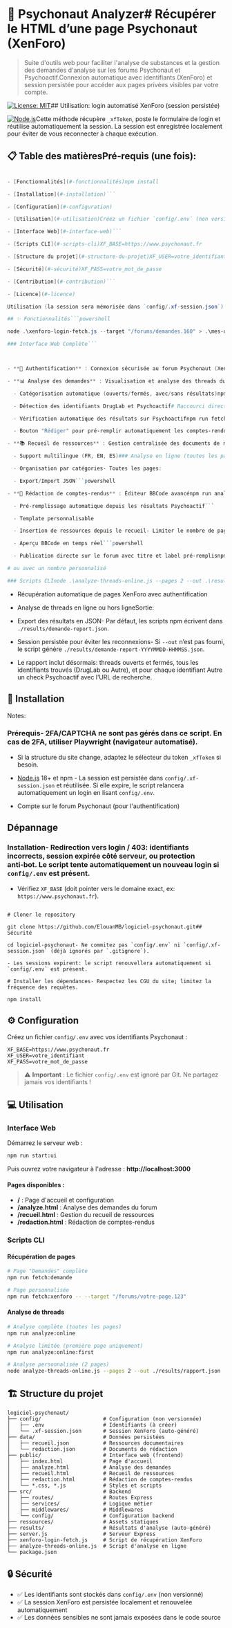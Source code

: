# 🧪 Psychonaut Analyzer# Récupérer le HTML d’une page Psychonaut (XenForo)



> Suite d'outils web pour faciliter l'analyse de substances et la gestion des demandes d'analyse sur les forums Psychonaut et Psychoactif.Connexion automatique avec identifiants (XenForo) et session persistée pour accéder aux pages privées visibles par votre compte.



[![License: MIT](https://img.shields.io/badge/License-MIT-violet.svg)](./LICENSE)## Utilisation: login automatisé XenForo (session persistée)

[![Node.js](https://img.shields.io/badge/Node.js-18+-success.svg)](https://nodejs.org/)Cette méthode récupère `_xfToken`, poste le formulaire de login et réutilise automatiquement la session. La session est enregistrée localement pour éviter de vous reconnecter à chaque exécution.



## 📋 Table des matièresPré‑requis (une fois):

```powershell

- [Fonctionnalités](#-fonctionnalités)npm install

- [Installation](#-installation)```

- [Configuration](#-configuration)

- [Utilisation](#-utilisation)Créez un fichier `config/.env` (non versionné) avec vos identifiants:

- [Interface Web](#-interface-web)```

- [Scripts CLI](#-scripts-cli)XF_BASE=https://www.psychonaut.fr

- [Structure du projet](#-structure-du-projet)XF_USER=votre_identifiant

- [Sécurité](#-sécurité)XF_PASS=votre_mot_de_passe

- [Contribution](#-contribution)```

- [Licence](#-licence)

Utilisation (la session sera mémorisée dans `config/.xf-session.json`):

## ✨ Fonctionnalités```powershell

node .\xenforo-login-fetch.js --target "/forums/demandes.160" > .\mes-demandes.html

### Interface Web Complète```



- **🔐 Authentification** : Connexion sécurisée au forum Psychonaut (XenForo)Ou via script npm:

- **📊 Analyse des demandes** : Visualisation et analyse des threads du forum "Demandes"```powershell

  - Catégorisation automatique (ouverts/fermés, avec/sans résultats)npm run fetch:xenforo -- --target "/forums/demandes.160"

  - Détection des identifiants DrugLab et Psychoactif# Raccourci direct pour la page "demandes"

  - Vérification automatique des résultats sur Psychoactifnpm run fetch:demande

  - Bouton "Rédiger" pour pré-remplir automatiquement les comptes-rendus```

- **📚 Recueil de ressources** : Gestion centralisée des documents de référence

  - Support multilingue (FR, EN, ES)### Analyse en ligne (toutes les pages ou limité)

  - Organisation par catégories- Toutes les pages:

  - Export/Import JSON```powershell

- **📝 Rédaction de comptes-rendus** : Éditeur BBCode avancénpm run analyze:online

  - Pré-remplissage automatique depuis les résultats Psychoactif```

  - Template personnalisable

  - Insertion de ressources depuis le recueil- Limiter le nombre de pages (ex: 1ère page uniquement):

  - Aperçu BBCode en temps réel```powershell

  - Publication directe sur le forum avec titre et label pré-remplisnpm run analyze:online:first

# ou avec un nombre personnalisé

### Scripts CLInode .\analyze-threads-online.js --pages 2 --out .\results\demande-report.json

```

- Récupération automatique de pages XenForo avec authentification

- Analyse de threads en ligne ou hors ligneSortie:

- Export des résultats en JSON- Par défaut, les scripts npm écrivent dans `./results/demande-report.json`.

- Session persistée pour éviter les reconnexions- Si `--out` n’est pas fourni, le script génère `./results/demande-report-YYYYMMDD-HHMMSS.json`.

- Le rapport inclut désormais: threads ouverts et fermés, tous les identifiants trouvés (DrugLab ou Autre), et pour chaque identifiant Autre un check Psychoactif avec l’URL de recherche.

## 🚀 Installation

Notes:

### Prérequis- 2FA/CAPTCHA ne sont pas gérés dans ce script. En cas de 2FA, utiliser Playwright (navigateur automatisé).

- Si la structure du site change, adaptez le sélecteur du token `_xfToken` si besoin.

- [Node.js](https://nodejs.org/) 18+ et npm - La session est persistée dans `config/.xf-session.json` et réutilisée. Si elle expire, le script relancera automatiquement un login en lisant `config/.env`.

- Compte sur le forum Psychonaut (pour l'authentification)

## Dépannage

### Installation- Redirection vers login / 403: identifiants incorrects, session expirée côté serveur, ou protection anti‑bot. Le script tente automatiquement un nouveau login si `config/.env` est présent.

- Vérifiez `XF_BASE` (doit pointer vers le domaine exact, ex: `https://www.psychonaut.fr`).

```bash- Erreurs anti‑bot (Cloudflare, etc.): envisager Playwright.

# Cloner le repository

git clone https://github.com/ElouanMB/logiciel-psychonaut.git## Sécurité

cd logiciel-psychonaut- Ne commitez pas `config/.env` ni `config/.xf-session.json` (déjà ignorés par `.gitignore`).

- Les sessions expirent: le script renouvellera automatiquement si `config/.env` est présent.

# Installer les dépendances- Respectez les CGU du site; limitez la fréquence des requêtes.

npm install
```

## ⚙️ Configuration

Créez un fichier `config/.env` avec vos identifiants Psychonaut :

```env
XF_BASE=https://www.psychonaut.fr
XF_USER=votre_identifiant
XF_PASS=votre_mot_de_passe
```

> ⚠️ **Important** : Le fichier `config/.env` est ignoré par Git. Ne partagez jamais vos identifiants !

## 💻 Utilisation

### Interface Web

Démarrez le serveur web :

```bash
npm run start:ui
```

Puis ouvrez votre navigateur à l'adresse : **http://localhost:3000**

#### Pages disponibles :

- **/** : Page d'accueil et configuration
- **/analyze.html** : Analyse des demandes du forum
- **/recueil.html** : Gestion du recueil de ressources
- **/redaction.html** : Rédaction de comptes-rendus

### Scripts CLI

#### Récupération de pages

```bash
# Page "Demandes" complète
npm run fetch:demande

# Page personnalisée
npm run fetch:xenforo -- --target "/forums/votre-page.123"
```

#### Analyse de threads

```bash
# Analyse complète (toutes les pages)
npm run analyze:online

# Analyse limitée (première page uniquement)
npm run analyze:online:first

# Analyse personnalisée (2 pages)
node analyze-threads-online.js --pages 2 --out ./results/rapport.json
```

## 🏗️ Structure du projet

```
logiciel-psychonaut/
├── config/                    # Configuration (non versionnée)
│   ├── .env                   # Identifiants (à créer)
│   └── .xf-session.json       # Session XenForo (auto-généré)
├── data/                      # Données persistées
│   ├── recueil.json           # Ressources documentaires
│   └── redaction.json         # Documents de rédaction
├── public/                    # Interface web (frontend)
│   ├── index.html             # Page d'accueil
│   ├── analyze.html           # Analyse des demandes
│   ├── recueil.html           # Recueil de ressources
│   ├── redaction.html         # Rédaction de comptes-rendus
│   └── *.css, *.js            # Styles et scripts
├── src/                       # Backend
│   ├── routes/                # Routes Express
│   ├── services/              # Logique métier
│   ├── middlewares/           # Middlewares
│   └── config/                # Configuration backend
├── ressources/                # Assets statiques
├── results/                   # Résultats d'analyse (auto-généré)
├── server.js                  # Serveur Express
├── xenforo-login-fetch.js     # Script de récupération XenForo
├── analyze-threads-online.js  # Script d'analyse en ligne
└── package.json
```

## 🔒 Sécurité

- ✅ Les identifiants sont stockés dans `config/.env` (non versionné)
- ✅ La session XenForo est persistée localement et renouvelée automatiquement
- ✅ Les données sensibles ne sont jamais exposées dans le code source
